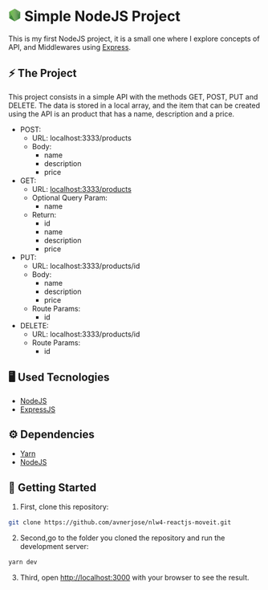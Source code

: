 # <img align="" alt="Terminal" width="25px" src="https://raw.githubusercontent.com/github/explore/80688e429a7d4ef2fca1e82350fe8e3517d3494d/topics/nodejs/nodejs.png" /> Simple NodeJS Project 

This is my first NodeJS project, it is a small one where I explore concepts of API, and Middlewares using [Express](https://expressjs.com/). 

## ⚡️ The Project
This project consists in a simple API with the methods GET, POST, PUT and DELETE. The data is stored in a local array, and the item that can be created using the API is an product that has a name, description and a price. 

- POST: 
    - URL: localhost:3333/products
    - Body:
        - name
        - description
        - price
 - GET: 
    - URL: [localhost:3333/products](http://localhost:3333/products)
    - Optional Query Param: 
        - name
    - Return: 
        - id 
        - name
        - description
        - price
- PUT: 
    - URL: localhost:3333/products/id
    - Body:
        - name
        - description
        - price 
    - Route Params: 
        - id
- DELETE: 
    - URL: localhost:3333/products/id
    - Route Params: 
        - id 
   
  
## 🖥️ Used Tecnologies
 - [NodeJS](https://nodejs.org/en/)
 - [ExpressJS](https://expressjs.com/)

## ⚙️ Dependencies
 - [Yarn](https://yarnpkg.com/)
 - [NodeJS](https://nodejs.org/en/)
 
## 🚀️ Getting Started

1. First, clone this repository: 

```bash
git clone https://github.com/avnerjose/nlw4-reactjs-moveit.git
```

2. Second,go to the folder you cloned the repository and run the development server:

```bash
yarn dev
```
3. Third, open [http://localhost:3000](http://localhost:3000) with your browser to see the result.
